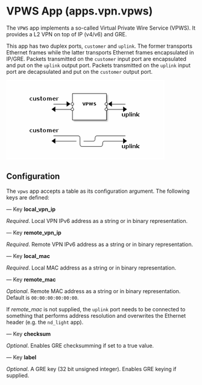 # VPWS App (apps.vpn.vpws)

The `VPWS` app implements a so-called Virtual Private Wire Service
(VPWS). It provides a L2 VPN on top of IP (v4/v6) and GRE.

This app has two duplex ports, `customer` and `uplink`.  The former
transports Ethernet frames while the latter transports Ethernet frames
encapsulated in IP/GRE. Packets transmitted on the `customer` input port
are encapsulated and put on the `uplink` output port. Packets transmitted
on the `uplink` input port are decapsulated and put on the `customer`
output port.

![VPWS](.images/VPWS.png)

## Configuration

The `vpws` app accepts a table as its configuration argument. The
following keys are defined:

— Key **local_vpn_ip**

*Required*. Local VPN IPv6 address as a string or in binary
representation.

— Key **remote_vpn_ip**

*Required*. Remote VPN IPv6 address as a string or in binary
representation.

— Key **local_mac**

*Required*. Local MAC address as a string or in binary representation.

— Key **remote_mac**

*Optional*. Remote MAC address as a string or in binary
representation. Default is `00:00:00:00:00:00`.

If *remote_mac* is not supplied, the `uplink` port needs to be connected
to something that performs address resolution and overwrites the Ethernet
header (e.g. the `nd_light` app).

— Key **checksum**

*Optional*. Enables GRE checksumming if set to a true value.

— Key **label**

*Optional*. A GRE key (32 bit unsigned integer). Enables GRE keying if
supplied.
